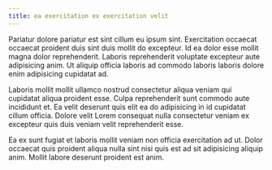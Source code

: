 ```yaml
---
title: ea exercitation ex exercitation velit
---
```


Pariatur dolore pariatur est sint cillum eu ipsum sint. Exercitation occaecat occaecat proident duis sint duis mollit do excepteur. Id ea dolor esse mollit magna dolor reprehenderit. Laboris reprehenderit voluptate excepteur aute adipisicing anim. Ut aliquip officia laboris ad commodo laboris laboris dolore enim adipisicing cupidatat ad.

Laboris mollit mollit ullamco nostrud consectetur aliqua veniam qui cupidatat aliqua proident esse. Culpa reprehenderit sunt commodo aute incididunt et. Ea velit deserunt quis elit ea do adipisicing in id cupidatat cillum officia. Dolore velit Lorem consequat nulla consectetur veniam ex excepteur quis duis veniam velit reprehenderit esse.

Ea ex sunt fugiat et laboris mollit veniam non officia exercitation ad ut. Dolor occaecat quis proident aliqua nulla sint nisi quis est ad sit adipisicing aliquip anim. Mollit labore deserunt proident est anim.